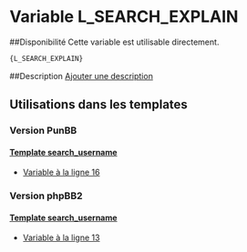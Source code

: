 # Variable L_SEARCH_EXPLAIN

##Disponibilité
Cette variable est utilisable directement.

```html
{L_SEARCH_EXPLAIN}
```

##Description
[Ajouter une description](https://fa-tvars.appspot.com/var/L_SEARCH_EXPLAIN)

## Utilisations dans les templates

### Version PunBB

#### [Template search_username](punbb/search_username.md#readme)
* [Variable &agrave; la ligne 16](../punbb/search_username.tpl#L16)

### Version phpBB2

#### [Template search_username](subsilver/search_username.md#readme)
* [Variable &agrave; la ligne 13](../subsilver/search_username.tpl#L13)